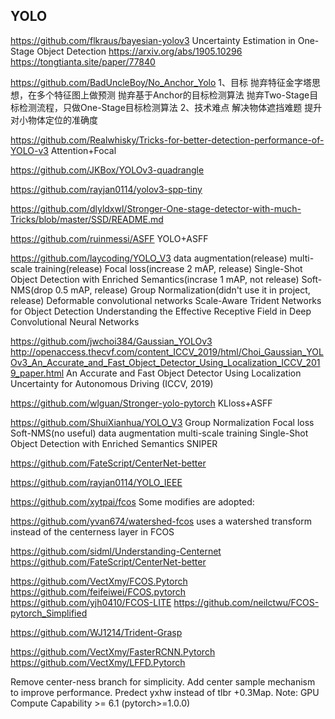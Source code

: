## YOLO

https://github.com/flkraus/bayesian-yolov3
Uncertainty Estimation in One-Stage Object Detection
https://arxiv.org/abs/1905.10296
https://tongtianta.site/paper/77840



https://github.com/BadUncleBoy/No_Anchor_Yolo
1、目标
抛弃特征金字塔思想，在多个特征图上做预测
抛弃基于Anchor的目标检测算法
抛弃Two-Stage目标检测流程，只做One-Stage目标检测算法
2、技术难点
解决物体遮挡难题
提升对小物体定位的准确度


https://github.com/Realwhisky/Tricks-for-better-detection-performance-of-YOLO-v3
Attention+Focal

https://github.com/JKBox/YOLOv3-quadrangle

https://github.com/rayjan0114/yolov3-spp-tiny

https://github.com/dlyldxwl/Stronger-One-stage-detector-with-much-Tricks/blob/master/SSD/README.md


https://github.com/ruinmessi/ASFF
YOLO+ASFF


https://github.com/laycoding/YOLO_V3
 data augmentation(release)
 multi-scale training(release)
 Focal loss(increase 2 mAP, release)
 Single-Shot Object Detection with Enriched Semantics(incrase 1 mAP, not release)
 Soft-NMS(drop 0.5 mAP, release)
 Group Normalization(didn't use it in project, release)
 Deformable convolutional networks
 Scale-Aware Trident Networks for Object Detection
 Understanding the Effective Receptive Field in Deep Convolutional Neural Networks


https://github.com/jwchoi384/Gaussian_YOLOv3
http://openaccess.thecvf.com/content_ICCV_2019/html/Choi_Gaussian_YOLOv3_An_Accurate_and_Fast_Object_Detector_Using_Localization_ICCV_2019_paper.html
An Accurate and Fast Object Detector Using Localization Uncertainty for Autonomous Driving (ICCV, 2019)


https://github.com/wlguan/Stronger-yolo-pytorch
KLloss+ASFF


https://github.com/ShuiXianhua/YOLO_V3
Group Normalization
 Focal loss
 Soft-NMS(no useful)
 data augmentation
 multi-scale training
 Single-Shot Object Detection with Enriched Semantics
 SNIPER

https://github.com/FateScript/CenterNet-better


https://github.com/rayjan0114/YOLO_IEEE


https://github.com/xytpai/fcos
Some modifies are adopted:


https://github.com/yvan674/watershed-fcos
uses a watershed transform instead of the centerness layer in FCOS

https://github.com/sidml/Understanding-Centernet
https://github.com/FateScript/CenterNet-better



https://github.com/VectXmy/FCOS.Pytorch
https://github.com/feifeiwei/FCOS.pytorch
https://github.com/yjh0410/FCOS-LITE
https://github.com/neilctwu/FCOS-pytorch_Simplified

https://github.com/WJ1214/Trident-Grasp


https://github.com/VectXmy/FasterRCNN.Pytorch
https://github.com/VectXmy/LFFD.Pytorch



Remove center-ness branch for simplicity.
Add center sample mechanism to improve performance.
Predect yxhw instead of tlbr +0.3Map.
Note: GPU Compute Capability >= 6.1 (pytorch>=1.0.0)


